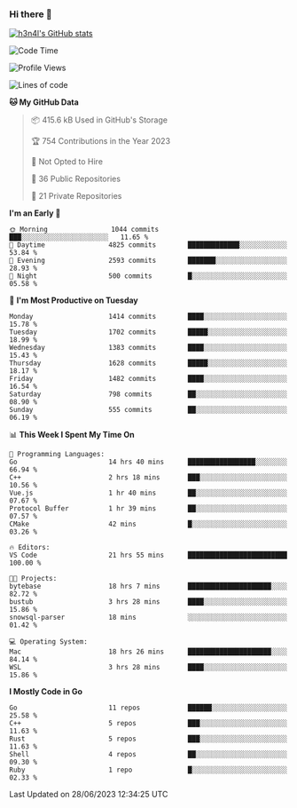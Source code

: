 ### Hi there 👋

[![h3n4l's GitHub stats](https://github-readme-stats.vercel.app/api?username=h3n4l&count_private=true&show_icons=true&theme=radical)](https://github.com/h3n4l/github-readme-stats)

<!--START_SECTION:waka-->
![Code Time](http://img.shields.io/badge/Code%20Time-1%2C360%20hrs%2017%20mins-blue)

![Profile Views](http://img.shields.io/badge/Profile%20Views-1-blue)

![Lines of code](https://img.shields.io/badge/From%20Hello%20World%20I%27ve%20Written-2.0%20million%20lines%20of%20code-blue)

**🐱 My GitHub Data** 

> 📦 415.6 kB Used in GitHub's Storage 
 > 
> 🏆 754 Contributions in the Year 2023
 > 
> 🚫 Not Opted to Hire
 > 
> 📜 36 Public Repositories 
 > 
> 🔑 21 Private Repositories 
 > 
**I'm an Early 🐤** 

```text
🌞 Morning                1044 commits        ███░░░░░░░░░░░░░░░░░░░░░░   11.65 % 
🌆 Daytime                4825 commits        █████████████░░░░░░░░░░░░   53.84 % 
🌃 Evening                2593 commits        ███████░░░░░░░░░░░░░░░░░░   28.93 % 
🌙 Night                  500 commits         █░░░░░░░░░░░░░░░░░░░░░░░░   05.58 % 
```
📅 **I'm Most Productive on Tuesday** 

```text
Monday                   1414 commits        ████░░░░░░░░░░░░░░░░░░░░░   15.78 % 
Tuesday                  1702 commits        █████░░░░░░░░░░░░░░░░░░░░   18.99 % 
Wednesday                1383 commits        ████░░░░░░░░░░░░░░░░░░░░░   15.43 % 
Thursday                 1628 commits        █████░░░░░░░░░░░░░░░░░░░░   18.17 % 
Friday                   1482 commits        ████░░░░░░░░░░░░░░░░░░░░░   16.54 % 
Saturday                 798 commits         ██░░░░░░░░░░░░░░░░░░░░░░░   08.90 % 
Sunday                   555 commits         ██░░░░░░░░░░░░░░░░░░░░░░░   06.19 % 
```


📊 **This Week I Spent My Time On** 

```text
💬 Programming Languages: 
Go                       14 hrs 40 mins      █████████████████░░░░░░░░   66.94 % 
C++                      2 hrs 18 mins       ███░░░░░░░░░░░░░░░░░░░░░░   10.56 % 
Vue.js                   1 hr 40 mins        ██░░░░░░░░░░░░░░░░░░░░░░░   07.67 % 
Protocol Buffer          1 hr 39 mins        ██░░░░░░░░░░░░░░░░░░░░░░░   07.57 % 
CMake                    42 mins             █░░░░░░░░░░░░░░░░░░░░░░░░   03.26 % 

🔥 Editors: 
VS Code                  21 hrs 55 mins      █████████████████████████   100.00 % 

🐱‍💻 Projects: 
bytebase                 18 hrs 7 mins       █████████████████████░░░░   82.72 % 
bustub                   3 hrs 28 mins       ████░░░░░░░░░░░░░░░░░░░░░   15.86 % 
snowsql-parser           18 mins             ░░░░░░░░░░░░░░░░░░░░░░░░░   01.42 % 

💻 Operating System: 
Mac                      18 hrs 26 mins      █████████████████████░░░░   84.14 % 
WSL                      3 hrs 28 mins       ████░░░░░░░░░░░░░░░░░░░░░   15.86 % 
```

**I Mostly Code in Go** 

```text
Go                       11 repos            ██████░░░░░░░░░░░░░░░░░░░   25.58 % 
C++                      5 repos             ███░░░░░░░░░░░░░░░░░░░░░░   11.63 % 
Rust                     5 repos             ███░░░░░░░░░░░░░░░░░░░░░░   11.63 % 
Shell                    4 repos             ██░░░░░░░░░░░░░░░░░░░░░░░   09.30 % 
Ruby                     1 repo              █░░░░░░░░░░░░░░░░░░░░░░░░   02.33 % 
```




 Last Updated on 28/06/2023 12:34:25 UTC
<!--END_SECTION:waka-->

